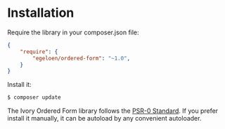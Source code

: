 # Installation

Require the library in your composer.json file:

``` json
{
    "require": {
        "egeloen/ordered-form": "~1.0",
    }
}
```

Install it:

``` bash
$ composer update
```

The Ivory Ordered Form library follows the [PSR-0 Standard](https://github.com/php-fig/fig-standards/blob/master/accepted/PSR-0.md).
If you prefer install it manually, it can be autoload by any convenient autoloader.

